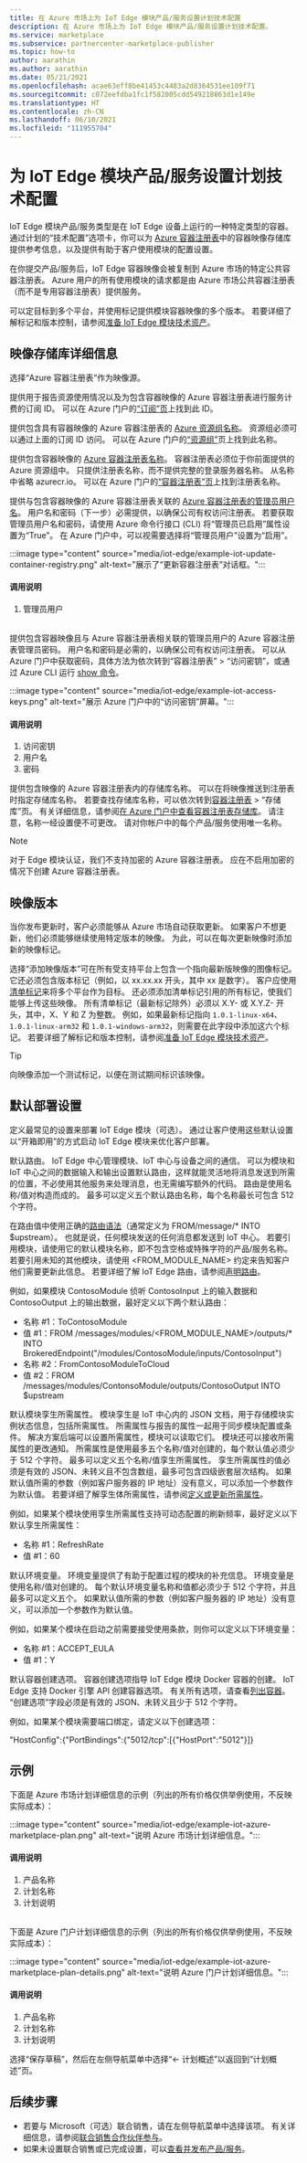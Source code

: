 ```yaml
---
title: 在 Azure 市场上为 IoT Edge 模块产品/服务设置计划技术配置
description: 在 Azure 市场上为 IoT Edge 模块产品/服务设置计划技术配置。
ms.service: marketplace
ms.subservice: partnercenter-marketplace-publisher
ms.topic: how-to
author: aarathin
ms.author: aarathin
ms.date: 05/21/2021
ms.openlocfilehash: acae63eff8be41453c4483a2d8364531ee109f71
ms.sourcegitcommit: c072eefdba1fc1f582005cdd549218863d1e149e
ms.translationtype: HT
ms.contentlocale: zh-CN
ms.lasthandoff: 06/10/2021
ms.locfileid: "111955704"
---
```

# <a name="set-plan-technical-configuration-for-an-iot-edge-module-offer"></a>为 IoT Edge 模块产品/服务设置计划技术配置

IoT Edge 模块产品/服务类型是在 IoT Edge 设备上运行的一种特定类型的容器。 通过计划的“技术配置”选项卡，你可以为 [Azure 容器注册表](https://azure.microsoft.com/services/container-registry/)中的容器映像存储库提供参考信息，以及提供有助于客户使用模块的配置设置。

在你提交产品/服务后，IoT Edge 容器映像会被复制到 Azure 市场的特定公共容器注册表。 Azure 用户的所有使用模块的请求都是由 Azure 市场公共容器注册表（而不是专用容器注册表）提供服务。

可以定目标到多个平台，并使用标记提供模块容器映像的多个版本。 若要详细了解标记和版本控制，请参阅[准备 IoT Edge 模块技术资产](iot-edge-technical-asset.md)。

## <a name="image-repository-details"></a>映像存储库详细信息

选择“Azure 容器注册表”作为映像源。

提供用于报告资源使用情况以及为包含容器映像的 Azure 容器注册表进行服务计费的订阅 ID。 可以在 Azure 门户的[“订阅”页](https://ms.portal.azure.com/#blade/Microsoft_Azure_Billing/SubscriptionsBlade)上找到此 ID。

提供包含具有容器映像的 Azure 容器注册表的 [Azure 资源组名称](../azure-resource-manager/management/manage-resource-groups-portal.md)。 资源组必须可以通过上面的订阅 ID 访问。 可以在 Azure 门户的[“资源组”](https://ms.portal.azure.com/#blade/HubsExtension/BrowseResourceGroups)页上找到此名称。

提供包含容器映像的 [Azure 容器注册表名称](../container-registry/container-registry-intro.md)。 容器注册表必须位于你前面提供的 Azure 资源组中。 只提供注册表名称，而不提供完整的登录服务器名称。 从名称中省略 azurecr.io。 可以在 Azure 门户的[“容器注册表”页](https://ms.portal.azure.com/#blade/HubsExtension/BrowseResourceBlade/resourceType/Microsoft.ContainerRegistry%2Fregistries)上找到注册表名称。

提供与包含容器映像的 Azure 容器注册表关联的 [Azure 容器注册表的管理员用户名](../container-registry/container-registry-authentication.md#admin-account)。 用户名和密码（下一步）必需提供，以确保公司有权访问注册表。 若要获取管理员用户名和密码，请使用 Azure 命令行接口 (CLI) 将“管理员已启用”属性设置为“True”。 在 Azure 门户中，可以视需要选择将“管理员用户”设置为“启用”。

:::image type="content" source="media/iot-edge/example-iot-update-container-registry.png" alt-text="展示了“更新容器注册表”对话框。":::

#### <a name="call-out-description"></a>调用说明

1. 管理员用户

<br>提供包含容器映像且与 Azure 容器注册表相关联的管理员用户的 Azure 容器注册表管理员密码。 用户名和密码是必需的，以确保公司有权访问注册表。 可以从 Azure 门户中获取密码，具体方法为依次转到“容器注册表” > “访问密钥”，或通过 Azure CLI 运行 [show 命令](/cli/azure/acr/credential#az-acr-credential-show)。

:::image type="content" source="media/iot-edge/example-iot-access-keys.png" alt-text="展示 Azure 门户中的“访问密钥”屏幕。":::

#### <a name="call-out-descriptions"></a>调用说明

1. 访问密钥
2. 用户名
3. 密码

提供包含映像的 Azure 容器注册表内的存储库名称。 可以在将映像推送到注册表时指定存储库名称。 若要查找存储库名称，可以依次转到[容器注册表](https://azure.microsoft.com/services/container-registry/) > “存储库”页。 有关详细信息，请参阅[在 Azure 门户中查看容器注册表存储库](../container-registry/container-registry-repositories.md)。 请注意，名称一经设置便不可更改。 请对你帐户中的每个产品/服务使用唯一名称。

> [!NOTE]
> 对于 Edge 模块认证，我们不支持加密的 Azure 容器注册表。 应在不启用加密的情况下创建 Azure 容器注册表。

## <a name="image-versions"></a>映像版本

当你发布更新时，客户必须能够从 Azure 市场自动获取更新。 如果客户不想更新，他们必须能够继续使用特定版本的映像。 为此，可以在每次更新映像时添加新的映像标记。

选择“添加映像版本”可在所有受支持平台上包含一个指向最新版映像的图像标记。 它还必须包含版本标记（例如，以 xx.xx.xx 开头，其中 xx 是数字）。 客户应使用[清单标记](https://github.com/estesp/manifest-tool)来将多个平台作为目标。 还必须添加清单标记引用的所有标记，使我们能够上传这些映像。 所有清单标记（最新标记除外）必须以 X.Y- 或 X.Y.Z- 开头，其中，X、Y 和 Z 为整数。 例如，如果最新标记指向 `1.0.1-linux-x64`、`1.0.1-linux-arm32` 和 `1.0.1-windows-arm32`，则需要在此字段中添加这六个标记。 若要详细了解标记和版本控制，请参阅[准备 IoT Edge 模块技术资产](iot-edge-technical-asset.md)。

> [!TIP]
> 向映像添加一个测试标记，以便在测试期间标识该映像。

## <a name="default-deployment-settings"></a>默认部署设置

定义最常见的设置来部署 IoT Edge 模块（可选）。 通过让客户使用这些默认设置以“开箱即用”的方式启动 IoT Edge 模块来优化客户部署。

默认路由。 IoT Edge 中心管理模块、IoT 中心与设备之间的通信。 可以为模块和 IoT 中心之间的数据输入和输出设置默认路由，这样就能灵活地将消息发送到所需的位置，不必使用其他服务来处理消息，也无需编写额外的代码。 路由是使用名称/值对构造而成的。 最多可以定义五个默认路由名称，每个名称最长可包含 512 个字符。

在路由值中使用正确的[路由语法](../iot-edge/module-composition.md#declare-routes)（通常定义为 FROM/message/* INTO $upstream）。 也就是说，任何模块发送的任何消息都发送到 IoT 中心。 若要引用模块，请使用它的默认模块名称，即不包含空格或特殊字符的产品/服务名称。 若要引用未知的其他模块，请使用 <FROM_MODULE_NAME> 约定来告知客户他们需要更新此信息。 若要详细了解 IoT Edge 路由，请参阅[声明路由](../iot-edge/module-composition.md#declare-routes)。

例如，如果模块 ContosoModule 侦听 ContosoInput 上的输入数据和 ContosoOutput 上的输出数据，最好定义以下两个默认路由：

- 名称 #1：ToContosoModule
- 值 #1：FROM /messages/modules/<FROM_MODULE_NAME>/outputs/* INTO BrokeredEndpoint("/modules/ContosoModule/inputs/ContosoInput")
- 名称 #2：FromContosoModuleToCloud
- 值 #2：FROM /messages/modules/ContonsoModule/outputs/ContosoOutput INTO $upstream

默认模块孪生所需属性。 模块孪生是 IoT 中心内的 JSON 文档，用于存储模块实例状态信息，包括所需属性。 所需属性与报告的属性一起用于同步模块配置或条件。 解决方案后端可以设置所需属性，模块可以读取它们。 模块还可以接收所需属性的更改通知。 所需属性是使用最多五个名称/值对创建的，每个默认值必须少于 512 个字符。 最多可以定义五个名称/值孪生所需属性。 孪生所需属性的值必须是有效的 JSON、未转义且不包含数组，最多可包含四级嵌套层次结构。 如果默认值所需的参数（例如客户服务器的 IP 地址）没有意义，可以添加一个参数作为默认值。 若要详细了解孪生体所需属性，请参阅[定义或更新所需属性](../iot-edge/module-composition.md#define-or-update-desired-properties)。

例如，如果某个模块使用孪生所需属性支持可动态配置的刷新频率，最好定义以下默认孪生所需属性：

- 名称 #1：RefreshRate
- 值 #1：60

默认环境变量。 环境变量提供了有助于配置过程的模块的补充信息。 环境变量是使用名称/值对创建的。 每个默认环境变量名称和值都必须少于 512 个字符，并且最多可以定义五个。 如果默认值所需的参数（例如客户服务器的 IP 地址）没有意义，可以添加一个参数作为默认值。

例如，如果某个模块在启动之前需要接受使用条款，则你可以定义以下环境变量：

- 名称 #1：ACCEPT_EULA
- 值 #1：Y

默认容器创建选项。 容器创建选项指导 IoT Edge 模块 Docker 容器的创建。 IoT Edge 支持 Docker 引擎 API 创建容器选项。 有关所有选项，请查看[列出容器](https://docs.docker.com/engine/api/v1.30/#operation/ContainerList)。 “创建选项”字段必须是有效的 JSON、未转义且少于 512 个字符。

例如，如果某个模块需要端口绑定，请定义以下创建选项：

"HostConfig":{"PortBindings":{"5012/tcp":[{"HostPort":"5012"}]}

## <a name="samples"></a>示例

下面是 Azure 市场计划详细信息的示例（列出的所有价格仅供举例使用，不反映实际成本）：

:::image type="content" source="media/iot-edge/example-iot-azure-marketplace-plan.png" alt-text="说明 Azure 市场计划详细信息。":::

#### <a name="call-out-descriptions"></a>调用说明

1. 产品名称
2. 计划名称
3. 计划说明

<br>下面是 Azure 门户计划详细信息的示例（列出的所有价格仅供举例使用，不反映实际成本）：

:::image type="content" source="media/iot-edge/example-iot-azure-marketplace-plan-details.png" alt-text="说明 Azure 门户计划详细信息。":::

#### <a name="call-out-descriptions"></a>调用说明

1. 产品名称
2. 计划名称
3. 计划说明

选择“保存草稿”，然后在左侧导航菜单中选择“← 计划概述”以返回到“计划概述”页。

## <a name="next-steps"></a>后续步骤

- 若要与 Microsoft（可选）联合销售，请在左侧导航菜单中选择该项。 有关详细信息，请参阅[联合销售合作伙伴参与](./co-sell-overview.md)。
- 如果未设置联合销售或已完成设置，可以[查看并发布产品/服务](review-publish-offer.md)。